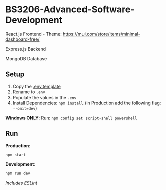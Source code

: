 # BS3206-Advanced-Software-Development

React.js Frontend - Theme: https://mui.com/store/items/minimal-dashboard-free/

Express.js Backend

MongoDB Database

## Setup

1. Copy the [.env.template](./.env.template)
1. Rename to `.env`
1. Populate the values in the `.env`
1. Install Dependencies: `npm install` (in Production add the following flag: `--omit=dev`)

**Windows ONLY**:
Run: `npm config set script-shell powershell`

## Run

**Production**:
```sh
npm start
```

**Development**:
```sh
npm run dev
```

_Includes ESLint_
